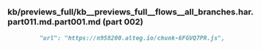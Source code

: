 ### kb/previews_full/kb__previews_full__flows__all_branches.har.part011.md.part001.md (part 002)

```md
         "url": "https://n958200.alteg.io/chunk-6FGVQ7PR.js",
            
```

```
